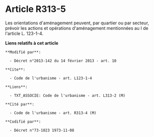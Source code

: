 # Article R313-5

Les orientations d'aménagement peuvent, par quartier ou par secteur, prévoir les actions et opérations d'aménagement
mentionnées au I de l'article L. 123-1-4.

**Liens relatifs à cet article**

	**Modifié par**:

	  - Décret n°2013-142 du 14 février 2013 - art. 10

	**Cite**:

	  - Code de l'urbanisme - art. L123-1-4

	**Liens**:

	  - TXT_ASSOCIE: Code de l'urbanisme - art. L313-2 (M)

	**Cité par**:

	  - Code de l'urbanisme - art. R313-4 (M)

	**Codifié par**:

	  - Décret n°73-1023 1973-11-08
